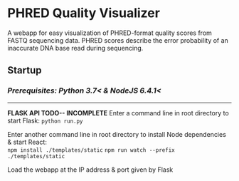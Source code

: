 # PHRED Quality Visualizer

A webapp for easy visualization of PHRED-format quality scores from FASTQ sequencing data.
PHRED scores describe the error probability of an inaccurate DNA base read during sequencing.

## Startup

### *Prerequisites: Python 3.7< & NodeJS 6.4.1<*  

***

**FLASK API TODO-- INCOMPLETE**
Enter a command line in root directory to start Flask:
```python run.py```  

Enter another command line in root directory to install Node dependencies & start React:  
```npm install ./templates/static```
```npm run watch --prefix ./templates/static```  

Load the webapp at the IP address & port given by Flask

